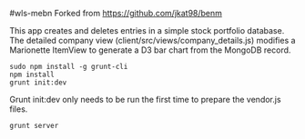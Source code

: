 #wls-mebn
Forked from https://github.com/jkat98/benm

This app creates and deletes entries in a simple stock portfolio database. 
The detailed company view (client/src/views/company_details.js) modifies a Marionette ItemView to generate a D3 bar chart from the MongoDB record.

```
sudo npm install -g grunt-cli
npm install
grunt init:dev

```

Grunt init:dev only needs to be run the first time to prepare the vendor.js
files.

```
grunt server
```
